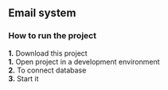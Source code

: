 ## Email system
### How to run the project
**1.** Download this project</br>
**1.** Open project in a development environment</br>
**2.** To connect database</br>
**3.** Start it
